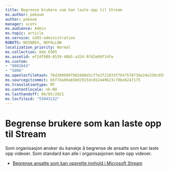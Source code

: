 ```yaml
---
title: Begrense brukere som kan laste opp til Stream
ms.author: pebaum
author: pebaum
manager: scotv
ms.audience: Admin
ms.topic: article
ms.service: o365-administration
ROBOTS: NOINDEX, NOFOLLOW
localization_priority: Normal
ms.collection: Adm_O365
ms.assetid: ef2df989-8539-48b5-a324-97d2e09f14fe
ms.custom:
- "9002643"
- "5096"
ms.openlocfilehash: 76d389698f082608d2cf7e2f21033f764757873be24e330c0596e053b4a85ea6
ms.sourcegitcommit: b5f7da89a650d2915dc652449623c78be6247175
ms.translationtype: MT
ms.contentlocale: nb-NO
ms.lasthandoff: 08/05/2021
ms.locfileid: "53943132"
---
```

# <a name="restrict-users-who-can-upload-to-stream"></a>Begrense brukere som kan laste opp til Stream

Som organisasjon ønsker du kanskje å begrense de ansatte som kan laste opp videoer. Som standard kan alle i organisasjonen laste opp videoer.

- [Begrense ansatte som kan opprette innhold i Microsoft Stream](/stream/restrict-uploaders)
